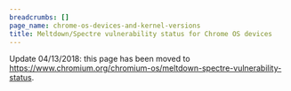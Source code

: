```yaml
---
breadcrumbs: []
page_name: chrome-os-devices-and-kernel-versions
title: Meltdown/Spectre vulnerability status for Chrome OS devices
---
```


Update 04/13/2018: this page has been moved to
<https://www.chromium.org/chromium-os/meltdown-spectre-vulnerability-status>.
